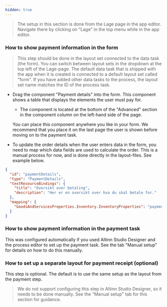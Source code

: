 ```yaml
---
hidden: true
---
```

> The setup in this section is done from the Lage page in the app editor. Navigate there by clicking on "Lage"
> in the top menu while in the app editor.

### How to show payment information in the form
> This step should be done in the layout set connected to the data task (the form). You can switch between layout sets 
> in the dropdown at the top left of the Lage-page. The default data task that is shipped with the app when it is created
> is connected to a default layout set called "form". If you have added other data tasks to the process, the layout set
> name matches the ID of the process task.

- Drag the component "Payment details" into the form. This component shows a table that displays the elements the user
  must pay for.
  - The component is located at the bottom of the "Advanced" section in the component column on the left-hand side of
    the page.
  
  You can place this component anywhere you like in your form. We recommend that you place it on the last page the user 
  is shown before moving on to the payment task.

- To update the order details when the user enters data in the form, you need to map which data fields are used to 
  calculate the order. This is a manual process for now, and is done directly in the layout-files. See example below.

```json {linenos=false,hl_lines=[8,9,10]}
{
  "id": "paymentDetails",
  "type": "PaymentDetails",
  "textResourceBindings": {
    "title": "Oversikt over betaling",
    "description": "Her er en oversikt over hva du skal betale for."
  },
  "mapping": {
    "GoodsAndServicesProperties.Inventory.InventoryProperties": "paymentDetails"
  }
}
```

### How to show payment information in the payment task
This was configured automatically if you used Altinn Studio Designer and the process editor to set up the payment task.
See the tab "Manual setup" for details on how to do this manually.

### How to set up a separate layout for payment receipt (optional)
This step is optional. The default is to use the same setup as the layout from the payment step.

> We do not support configuring this step in Altinn Studio Designer, so it needs to be done manually. 
> See the "Manual setup" tab for this section for guidance.
